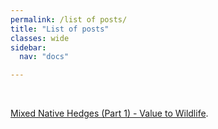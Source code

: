 ```yaml
---
permalink: /list of posts/
title: "List of posts"
classes: wide
sidebar:
  nav: "docs"

---
```

<br>

[Mixed Native Hedges (Part 1) - Value to Wildlife][hedge-one]. 

[hedge-one]: /mixed-native-hedges-(part-1)/
  
